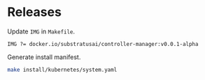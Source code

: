 # Releases

Update `IMG` in `Makefile`.

```
IMG ?= docker.io/substratusai/controller-manager:v0.0.1-alpha
```

Generate install manifest.

```sh
make install/kubernetes/system.yaml
```

